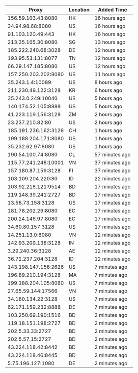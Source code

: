 | Proxy | Location | Added Time |
|---------|----------|------------|
| 156.59.103.43:8080 | HK | 16 hours ago |
| 34.94.98.68:8080 | US | 16 hours ago |
| 91.103.120.49:443 | HK | 16 hours ago |
| 213.35.105.30:8080 | SG | 13 hours ago |
| 185.222.240.68:3028 | DE | 12 hours ago |
| 193.95.53.131:8077 | TN | 12 hours ago |
| 66.29.147.185:8080 | US | 12 hours ago |
| 157.250.203.202:8080 | US | 11 hours ago |
| 35.243.1.4:10089 | US | 8 hours ago |
| 211.230.49.122:3128 | KR | 6 hours ago |
| 35.243.0.249:10040 | US | 5 hours ago |
| 140.174.52.105:8888 | US | 5 hours ago |
| 41.223.119.156:3128 | ZM | 2 hours ago |
| 23.237.210.82:80 | US | 2 hours ago |
| 185.191.236.162:3128 | CH | 1 hours ago |
| 199.188.204.171:8080 | US | 1 hours ago |
| 35.232.62.97:8080 | US | 1 hours ago |
| 190.54.100.74:8080 | CL | 57 minutes ago |
| 115.77.241.248:10001 | VN | 37 minutes ago |
| 157.180.87.159:3128 | FI | 37 minutes ago |
| 103.109.204.220:80 | ID | 22 minutes ago |
| 103.92.218.121:9514 | BD | 17 minutes ago |
| 119.148.39.241:2727 | BD | 17 minutes ago |
| 13.58.73.158:3128 | US | 17 minutes ago |
| 181.78.202.29:8080 | EC | 17 minutes ago |
| 200.24.146.97:8080 | EC | 17 minutes ago |
| 34.60.80.157:3128 | US | 17 minutes ago |
| 14.251.13.0:8080 | VN | 12 minutes ago |
| 142.93.209.138:3128 | IN | 12 minutes ago |
| 3.29.240.36:3128 | AE | 12 minutes ago |
| 36.72.237.204:3128 | ID | 12 minutes ago |
| 143.198.147.156:2626 | US | 7 minutes ago |
| 196.89.210.194:3128 | MA | 7 minutes ago |
| 199.188.204.105:8080 | US | 7 minutes ago |
| 27.65.59.144:17566 | VN | 7 minutes ago |
| 34.160.134.22:3128 | US | 7 minutes ago |
| 62.171.159.232:8888 | DE | 7 minutes ago |
| 103.250.69.190:1516 | BD | 2 minutes ago |
| 119.18.151.198:2727 | BD | 2 minutes ago |
| 202.5.33.33:2727 | BD | 2 minutes ago |
| 202.5.57.15:2727 | BD | 2 minutes ago |
| 43.224.118.42:8442 | BD | 2 minutes ago |
| 43.224.118.46:8445 | BD | 2 minutes ago |
| 5.75.196.127:1080 | DE | 2 minutes ago |
